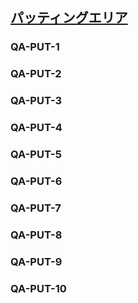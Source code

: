 ## [パッティングエリア](80601)

### QA-PUT-1

### QA-PUT-2

### QA-PUT-3

### QA-PUT-4

### QA-PUT-5

### QA-PUT-6

### QA-PUT-7

### QA-PUT-8

### QA-PUT-9

### QA-PUT-10
